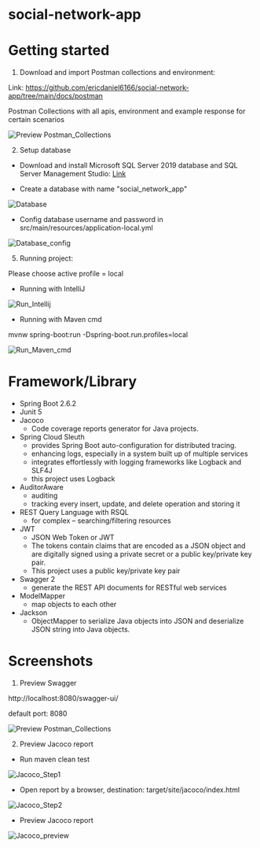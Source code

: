 # social-network-app

# Getting started

1. Download and import Postman collections and environment: 

Link: https://github.com/ericdaniel6166/social-network-app/tree/main/docs/postman

Postman Collections with all apis, environment and example response for certain scenarios

![Preview Postman_Collections](https://github.com/ericdaniel6166/social-network-app/blob/main/docs/images/Preview_Postman_collections.png)

2. Setup database

- Download and install Microsoft SQL Server 2019 database and SQL Server Management Studio: [Link](https://youtu.be/QsXWszvjMBM)

- Create a database with name "social_network_app" 

![Database](https://github.com/ericdaniel6166/social-network-app/blob/main/docs/images/database.png)

- Config database username and password in src/main/resources/application-local.yml

![Database_config](https://github.com/ericdaniel6166/social-network-app/blob/main/docs/images/database_config.png)

5. Running project: 

Please choose active profile = local

- Running with IntelliJ

![Run_Intellij](https://github.com/ericdaniel6166/social-network-app/blob/main/docs/images/run_intellij.png)

- Running with Maven cmd 

mvnw spring-boot:run -Dspring-boot.run.profiles=local

![Run_Maven_cmd](https://github.com/ericdaniel6166/social-network-app/blob/main/docs/images/run_maven_cmd.png)

# Framework/Library

- Spring Boot 2.6.2
- Junit 5
- Jacoco 
    - Code coverage reports generator for Java projects.
- Spring Cloud Sleuth
    - provides Spring Boot auto-configuration for distributed tracing.
    - enhancing logs, especially in a system built up of multiple services
    - integrates effortlessly with logging frameworks like Logback and SLF4J
    - this project uses Logback
- AuditorAware 
    - auditing
    - tracking every insert, update, and delete operation and storing it
- REST Query Language with RSQL
    - for complex – searching/filtering resources
- JWT
    - JSON Web Token or JWT
    - The tokens contain claims that are encoded as a JSON object and are digitally signed using a private secret or a public key/private key pair.
    - This project uses a public key/private key pair
- Swagger 2
    - generate the REST API documents for RESTful web services
- ModelMapper
    - map objects to each other
- Jackson 
    - ObjectMapper to serialize Java objects into JSON and deserialize JSON string into Java objects.





# Screenshots
1. Preview Swagger

http://localhost:8080/swagger-ui/

default port: 8080

![Preview Postman_Collections](https://github.com/ericdaniel6166/social-network-app/blob/main/docs/images/Preview_Swagger.png)

2. Preview Jacoco report

- Run maven clean test

![Jacoco_Step1](https://github.com/ericdaniel6166/social-network-app/blob/main/docs/images/jacoco_step1.png)

- Open report by a browser, destination: target/site/jacoco/index.html

![Jacoco_Step2](https://github.com/ericdaniel6166/social-network-app/blob/main/docs/images/jacoco_step2.png)

- Preview Jacoco report

![Jacoco_preview](https://github.com/ericdaniel6166/social-network-app/blob/main/docs/images/jacoco_preview.png)